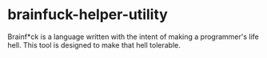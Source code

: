 # brainfuck-helper-utility
Brainf*ck is a language written with the intent of making a programmer's life hell. This tool is designed to make that hell tolerable.

